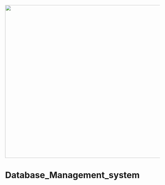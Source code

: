 <img width=1200 height=500 src="https://www.goodcore.co.uk/blog/wp-content/uploads/2019/09/what-is-a-database-management-system.png"/>


# Database_Management_system
